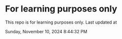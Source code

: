 # For learning purposes only
This repo is for learning purposes only.
Last updated at

Sunday, November 10, 2024 8:44:32 PM

